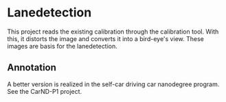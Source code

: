 # Lanedetection
This project reads the existing calibration through the calibration tool.
With this, it distorts the image and converts it into a bird-eye's view.
These images are basis for the lanedetection.

## Annotation
A better version is realized in the self-car driving car nanodegree program.
See the CarND-P1 project.
